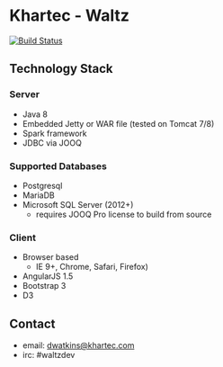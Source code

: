# Khartec - Waltz
[![Build Status](https://travis-ci.org/khartec/waltz.svg?branch=master)](https://travis-ci.org/khartec/waltz)

## Technology Stack

### Server

- Java 8
- Embedded Jetty or WAR file (tested on Tomcat 7/8)
- Spark framework
- JDBC via JOOQ


### Supported Databases

- Postgresql 
- MariaDB
- Microsoft SQL Server (2012+)  
  - requires JOOQ Pro license to build from source


### Client

- Browser based
    - IE 9+, Chrome, Safari, Firefox)
- AngularJS 1.5
- Bootstrap 3
- D3 




## Contact

- email: dwatkins@khartec.com
- irc: #waltzdev
